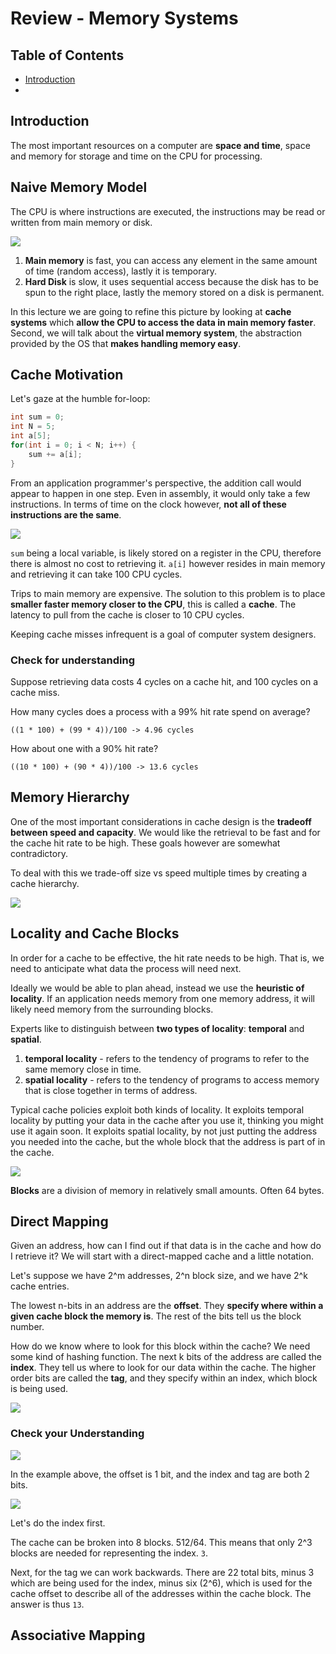 # Review - Memory Systems

## Table of Contents
* [Introduction]()
* []()

## Introduction

The most important resources on a computer are **space and time**, space and memory for storage and time on the CPU for processing. 

## Naive Memory Model

The CPU is where instructions are executed, the instructions may be read or written from main memory or disk.

<img src="resources/review_memory_systems/naive_mem.png">

1. **Main memory** is fast, you can access any element in the same amount of time (random access), lastly it is temporary. 
2. **Hard Disk** is slow, it uses sequential access because the disk has to be spun to the right place, lastly the memory stored on a disk is permanent. 

In this lecture we are going to refine this picture by looking at **cache systems** which **allow the CPU to access the data in main memory faster**.  Second, we will talk about the **virtual memory system**, the abstraction provided by the OS that **makes handling memory easy**. 

## Cache Motivation

Let's gaze at the humble for-loop:
```c
int sum = 0;
int N = 5;
int a[5];
for(int i = 0; i < N; i++) {
    sum += a[i];
}
```

From an application programmer's perspective, the addition call would appear to happen in one step. Even in assembly, it would only take a few instructions. In terms of time on the clock however, **not all of these instructions are the same**.

<img src="resources/review_memory_systems/cache_motivation.png">

`sum` being a local variable, is likely stored on a register in the CPU, therefore there is almost no cost to retrieving it. `a[i]` however resides in main memory and retrieving it can take 100 CPU cycles. 

Trips to main memory are expensive. The solution to this problem is to place **smaller faster memory closer to the CPU**, this is called a **cache**. The latency to pull from the cache is closer to 10 CPU cycles. 

Keeping cache misses infrequent is a goal of computer system designers. 

### Check for understanding

Suppose retrieving data costs 4 cycles on a cache hit, and 100 cycles on a cache miss. 

How many cycles does a process with a 99% hit rate spend on average?

`((1 * 100) + (99 * 4))/100 -> 4.96 cycles`

How about one with a 90% hit rate?

`((10 * 100) + (90 * 4))/100 -> 13.6 cycles`

## Memory Hierarchy

One of the most important considerations in cache design is the **tradeoff between speed and capacity**. We would like the retrieval to be fast and for the cache hit rate to be high. These goals however are somewhat contradictory.

To deal with this we trade-off size vs speed multiple times by creating a cache hierarchy. 

<img src="resources/review_memory_systems/cache_heirarchy.png">

## Locality and Cache Blocks

In order for a cache to be effective, the hit rate needs to be high. That is, we need to anticipate what data the process will need next.

Ideally we would be able to plan ahead, instead we use the **heuristic of locality**. If an application needs memory from one memory address, it will likely need memory from the surrounding blocks. 

Experts like to distinguish between **two types of locality**: **temporal** and **spatial**. 

1. **temporal locality** - refers to the tendency of programs to refer to the same memory close in time. 
2. **spatial locality** - refers to the tendency of programs to access memory that is close together in terms of address.

Typical cache policies exploit both kinds of locality. It exploits temporal locality by putting your data in the cache after you use it, thinking you might use it again soon. It exploits spatial locality, by not just putting the address you needed into the cache, but the whole block that the address is part of in the cache. 

<img src="resources/review_memory_systems/spatial_locality.png">

**Blocks** are a division of memory in relatively small amounts. Often 64 bytes.

## Direct Mapping

Given an address, how can I find out if that data is in the cache and how do I retrieve it? We will start with a direct-mapped cache and a little notation.

Let's suppose we have 2^m addresses, 2^n block size, and we have 2^k cache entries.

The lowest n-bits in an address are the **offset**. They **specify where within a given cache block the memory is**. The rest of the bits tell us the block number. 

How do we know where to look for this block within the cache? We need some kind of hashing function. The next k bits of the address are called the **index**. They tell us where to look for our data within the cache. The higher order bits are called the **tag**, and they specify within an index, which block is being used.

<img src="resources/review_memory_systems/direct_mapping.png">

### Check your Understanding

<img src="resources/review_memory_systems/memory_quiz.png">

In the example above, the offset is 1 bit, and the index and tag are both 2 bits.

<img src="resources/review_memory_systems/memory_quiz.png">

Let's do the index first.

The cache can be broken into 8 blocks. 512/64. This means that only 2^3 blocks are needed for representing the index. `3`.

Next, for the tag we can work backwards. There are 22 total bits, minus 3 which are being used for the index, minus six (2^6), which is used for the cache offset to describe all of the addresses within the cache block. The answer is thus `13`.

## Associative Mapping